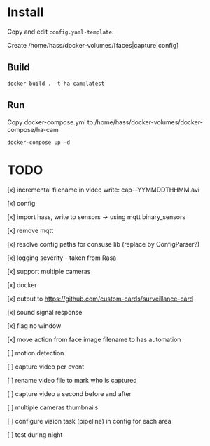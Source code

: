 # Install

Copy and edit ```config.yaml-template```.

Create /home/hass/docker-volumes/[faces|capture|config]


## Build
```
docker build . -t ha-cam:latest
```

## Run
Copy docker-compose.yml to /home/hass/docker-volumes/docker-compose/ha-cam
```
docker-compose up -d
```

# TODO
[x] incremental filename in video write: cap-<cam>-YYMMDDTHHMM.avi

[x] config

[x] import hass, write to sensors -> using mqtt binary_sensors

[x] remove mqtt

[x] resolve config paths for consuse lib (replace by ConfigParser?)

[x] logging severity - taken from Rasa

[x] support multiple cameras

[x] docker

[x] output to https://github.com/custom-cards/surveillance-card

[x] sound signal response

[x] flag no window

[x] move action from face image filename to has automation

[ ] motion detection

[ ] capture video per event

[ ] rename video file to mark who is captured

[ ] capture video a second before and after

[ ] multiple cameras thumbnails

[ ] configure vision task (pipeline) in config for each area

[ ] test during night
